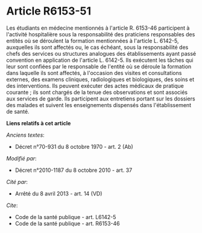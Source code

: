 # Article R6153-51

Les étudiants en médecine mentionnés à l'article R. 6153-46 participent à l'activité hospitalière sous la responsabilité des
praticiens responsables des entités où se déroulent la formation mentionnées à l'article L. 6142-5, auxquelles ils sont
affectés ou, le cas échéant, sous la responsabilité des chefs des services ou structures analogues des établissements ayant
passé convention en application de l'article L. 6142-5. Ils exécutent les tâches qui leur sont confiées par le responsable de
l'entité où se déroule la formation dans laquelle ils sont affectés, à l'occasion des visites et consultations externes, des
examens cliniques, radiologiques et biologiques, des soins et des interventions. Ils peuvent exécuter des actes médicaux de
pratique courante ; ils sont chargés de la tenue des observations et sont associés aux services de garde. Ils participent aux
entretiens portant sur les dossiers des malades et suivent les enseignements dispensés dans l'établissement de santé.

**Liens relatifs à cet article**

_Anciens textes_:

  - Décret n°70-931 du 8 octobre 1970 - art. 2 (Ab)

_Modifié par_:

  - Décret n°2010-1187 du 8 octobre 2010 - art. 37

_Cité par_:

  - Arrêté du 8 avril 2013 - art. 14 (VD)

_Cite_:

  - Code de la santé publique - art. L6142-5
  - Code de la santé publique - art. R6153-46
